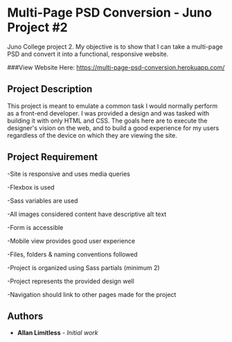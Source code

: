 # Multi-Page PSD Conversion - Juno Project #2 

Juno College project 2. My objective is to show that I can take a multi-page PSD and convert it into a functional, responsive website.

###View Website Here: https://multi-page-psd-conversion.herokuapp.com/ 

## Project Description

This project is meant to emulate a common task I would normally perform as a front-end developer. I was provided a design and was tasked with building it with only HTML and CSS. The goals here are to execute the designer's vision on the web, and to build a good experience for my users regardless of the device on which they are viewing the site.

## Project Requirement

-Site is responsive and uses media queries

-Flexbox is used

-Sass variables are used

-All images considered content have descriptive alt text

-Form is accessible

-Mobile view provides good user experience

-Files, folders & naming conventions followed

-Project is organized using Sass partials (minimum 2)

-Project represents the provided design well

-Navigation should link to other pages made for the project

## Authors

* **Allan Limitless** - *Initial work* 


